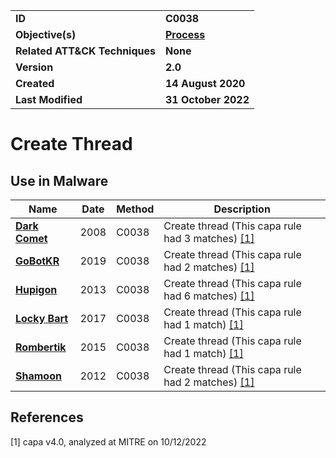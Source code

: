 <table>
<tr>
<td><b>ID</b></td>
<td><b>C0038</b></td>
</tr>
<tr>
<td><b>Objective(s)</b></td>
<td><b><a href="../process">Process</a></b></td>
</tr>
<tr>
<td><b>Related ATT&CK Techniques</b></td>
<td><b>None</b></td>
</tr>
<tr>
<td><b>Version</b></td>
<td><b>2.0</b></td>
</tr>
<tr>
<td><b>Created</b></td>
<td><b>14 August 2020</b></td>
</tr>
<tr>
<td><b>Last Modified</b></td>
<td><b>31 October 2022</b></td>
</tr>
</table>


# Create Thread


## Use in Malware

|Name|Date|Method|Description|
|---|---|---|---|
|[**Dark Comet**](../xample-malware/dark-comet.md)|2008|C0038|Create thread (This capa rule had 3 matches) [[1]](#1)|
|[**GoBotKR**](../xample-malware/gobotkr.md)|2019|C0038|Create thread (This capa rule had 2 matches) [[1]](#1)|
|[**Hupigon**](../xample-malware/hupigon.md)|2013|C0038|Create thread (This capa rule had 6 matches) [[1]](#1)|
|[**Locky Bart**](../xample-malware/locky-bart.md)|2017|C0038|Create thread (This capa rule had 1 match) [[1]](#1)|
|[**Rombertik**](../xample-malware/rombertik.md)|2015|C0038|Create thread (This capa rule had 1 match) [[1]](#1)|
|[**Shamoon**](../xample-malware/shamoon.md)|2012|C0038|Create thread (This capa rule had 2 matches) [[1]](#1)|

## References

<a name="1">[1]</a> capa v4.0, analyzed at MITRE on 10/12/2022

